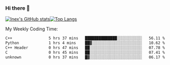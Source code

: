 ### Hi there 👋
[![lnex's GitHub stats](https://github-readme-stats.vercel.app/api?username=lnexenl&count_private=true&show_icons=true)](https://github.com/anuraghazra/github-readme-stats)[![Top Langs](https://github-readme-stats.vercel.app/api/top-langs/?username=lnexenl&layout=compact&langs_count=8&exclude_repo=32-bit-MIPS-CPU)](https://github.com/anuraghazra/github-readme-stats)

My Weekly Coding Time:
<!--START_SECTION:waka-->

```txt
C++                5 hrs 37 mins   ██████████████░░░░░░░░░░░   56.11 %
Python             1 hrs 4 mins    ██▓░░░░░░░░░░░░░░░░░░░░░░   10.62 %
C++ Header         0 hrs 47 mins   ██░░░░░░░░░░░░░░░░░░░░░░░   07.78 %
C                  0 hrs 45 mins   ██░░░░░░░░░░░░░░░░░░░░░░░   07.41 %
unknown            0 hrs 37 mins   █▓░░░░░░░░░░░░░░░░░░░░░░░   06.17 %
```

<!--END_SECTION:waka-->
